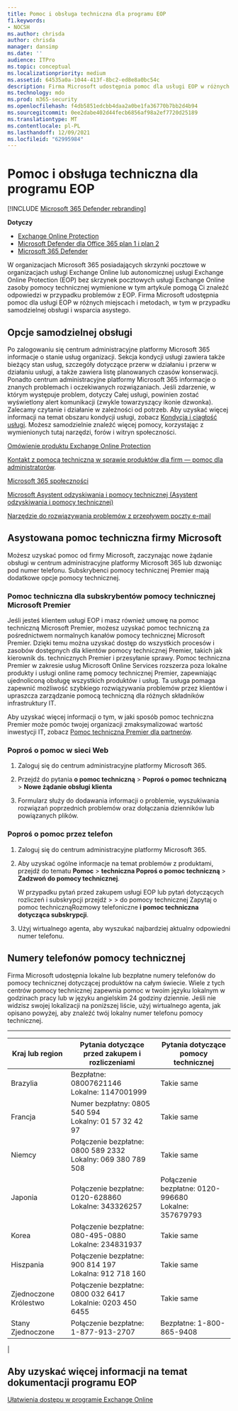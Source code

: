```yaml
---
title: Pomoc i obsługa techniczna dla programu EOP
f1.keywords:
- NOCSH
ms.author: chrisda
author: chrisda
manager: dansimp
ms.date: ''
audience: ITPro
ms.topic: conceptual
ms.localizationpriority: medium
ms.assetid: 64535a0a-1044-413f-8bc2-ed8e8a0bc54c
description: Firma Microsoft udostępnia pomoc dla usługi EOP w różnych miejscach i metodach, w tym w przypadku samodzielnej obsługi i wsparcia asystego.
ms.technology: mdo
ms.prod: m365-security
ms.openlocfilehash: f4db5851edcbb4daa2a0be1fa36770b7bb2d4b94
ms.sourcegitcommit: 0ee2dabe402d44fecb6856af98a2ef7720d25189
ms.translationtype: MT
ms.contentlocale: pl-PL
ms.lasthandoff: 12/09/2021
ms.locfileid: "62995984"
---
```

# <a name="help-and-support-for-eop"></a>Pomoc i obsługa techniczna dla programu EOP

[!INCLUDE [Microsoft 365 Defender rebranding](../includes/microsoft-defender-for-office.md)]

**Dotyczy**
- [Exchange Online Protection](exchange-online-protection-overview.md)
- [Microsoft Defender dla Office 365 plan 1 i plan 2](defender-for-office-365.md)
- [Microsoft 365 Defender](../defender/microsoft-365-defender.md)

W organizacjach Microsoft 365 posiadających skrzynki pocztowe w organizacjach usługi Exchange Online lub autonomicznej usługi Exchange Online Protection (EOP) bez skrzynek pocztowych usługi Exchange Online zasoby pomocy technicznej wymienione w tym artykule pomogą Ci znaleźć odpowiedzi w przypadku problemów z EOP. Firma Microsoft udostępnia pomoc dla usługi EOP w różnych miejscach i metodach, w tym w przypadku samodzielnej obsługi i wsparcia asystego.

## <a name="self-support-options"></a>Opcje samodzielnej obsługi

Po zalogowaniu się centrum administracyjne platformy Microsoft 365 informacje o stanie usług organizacji. Sekcja kondycji usługi zawiera także bieżący stan usług, szczegóły dotyczące przerw w działaniu i przerw w działaniu usługi, a także zawiera listę planowanych czasów konserwacji. Ponadto centrum administracyjne platformy Microsoft 365 informacje o znanych problemach i oczekiwanych rozwiązaniach. Jeśli zdarzenie, w którym występuje problem, dotyczy Całej usługi, powinien zostać wyświetlony alert komunikacji (zwykle towarzyszący ikonie dzwonka). Zalecamy czytanie i działanie w zależności od potrzeb. Aby uzyskać więcej informacji na temat obszaru kondycji usługi, zobacz [Kondycja i ciągłość usługi](/office365/servicedescriptions/office-365-platform-service-description/service-health-and-continuity). Możesz samodzielnie znaleźć więcej pomocy, korzystając z wymienionych tutaj narzędzi, forów i witryn społeczności.

[Omówienie produktu Exchange Online Protection](https://products.office.com/exchange/exchange-email-security-spam-protection)

[Kontakt z pomocą techniczną w sprawie produktów dla firm — pomoc dla administratorów](../../admin/get-help-support.md).

[Microsoft 365 społeczności](https://techcommunity.microsoft.com/t5/Office-365/ct-p/Office365)

[Microsoft Asystent odzyskiwania i pomocy technicznej (Asystent odzyskiwania i pomocy technicznej)](https://support.microsoft.com/office/e90bb691-c2a7-4697-a94f-88836856c72f)

[Narzędzie do rozwiązywania problemów z przepływem poczty e-mail](https://aka.ms/FixEmail)

## <a name="assisted-support-from-microsoft"></a>Asystowana pomoc techniczna firmy Microsoft

Możesz uzyskać pomoc od firmy Microsoft, zaczynając nowe żądanie obsługi w centrum administracyjne platformy Microsoft 365 lub dzwoniąc pod numer telefonu. Subskrybenci pomocy technicznej Premier mają dodatkowe opcje pomocy technicznej.

### <a name="support-for-microsoft-premier-support-subscribers"></a>Pomoc techniczna dla subskrybentów pomocy technicznej Microsoft Premier

Jeśli jesteś klientem usługi EOP i masz również umowę na pomoc techniczną Microsoft Premier, możesz uzyskać pomoc techniczną za pośrednictwem normalnych kanałów pomocy technicznej Microsoft Premier. Dzięki temu można uzyskać dostęp do wszystkich procesów i zasobów dostępnych dla klientów pomocy technicznej Premier, takich jak kierownik ds. technicznych Premier i przesyłanie sprawy. Pomoc techniczna Premier w zakresie usług Microsoft Online Services rozszerza poza lokalne produkty i usługi online ramę pomocy technicznej Premier, zapewniając ujednoliconą obsługę wszystkich produktów i usług. Ta usługa pomaga zapewnić możliwość szybkiego rozwiązywania problemów przez klientów i upraszcza zarządzanie pomocą techniczną dla różnych składników infrastruktury IT.

Aby uzyskać więcej informacji o tym, w jaki sposób pomoc techniczna Premier może pomóc twojej organizacji zmaksymalizować wartość inwestycji IT, zobacz [Pomoc techniczna Premier dla partnerów](https://partner.microsoft.com/support/microsoft-services-premier-support).

### <a name="ask-for-help-on-the-web"></a>Poproś o pomoc w sieci Web

1. Zaloguj się do centrum administracyjne platformy Microsoft 365.

2. Przejdź do pytania **o pomoc techniczną** \> **Poproś o pomoc techniczną** \> **Nowe żądanie obsługi klienta**

3. Formularz służy do dodawania informacji o problemie, wyszukiwania rozwiązań poprzednich problemów oraz dołączania dzienników lub powiązanych plików.

### <a name="ask-for-help-on-the-telephone"></a>Poproś o pomoc przez telefon

1. Zaloguj się do centrum administracyjne platformy Microsoft 365.

2. Aby uzyskać ogólne informacje na temat problemów z produktami, przejdź do tematu **Pomoc** \> **techniczna Poproś o pomoc techniczną** \> **Zadzwoń do pomocy technicznej**.

   W przypadku pytań przed zakupem usługi EOP lub pytań dotyczących rozliczeń i subskrypcji przejdź  \>  \> do pomocy technicznej Zapytaj o pomoc technicznąRozmowy telefoniczne **i pomoc techniczna dotycząca subskrypcji**.

3. Użyj wirtualnego agenta, aby wyszukać najbardziej aktualny odpowiedni numer telefonu.

## <a name="support-telephone-numbers"></a>Numery telefonów pomocy technicznej

Firma Microsoft udostępnia lokalne lub bezpłatne numery telefonów do pomocy technicznej dotyczącej produktów na całym świecie. Wiele z tych centrów pomocy technicznej zapewnia pomoc w twoim języku lokalnym w godzinach pracy lub w języku angielskim 24 godziny dziennie. Jeśli nie widzisz swojej lokalizacji na poniższej liście, użyj wirtualnego agenta, jak opisano powyżej, aby znaleźć twój lokalny numer telefonu pomocy technicznej.

****

|Kraj lub region|Pytania dotyczące przed zakupem i rozliczeniami|Pytania dotyczące pomocy technicznej|
|---|---|---|
|Brazylia|Bezpłatne: 08007621146 <br> Lokalne: 1147001999|Takie same|
|Francja|Numer bezpłatny: 0805 540 594 <br> Lokalny: 01 57 32 42 97|Takie same|
|Niemcy|Połączenie bezpłatne: 0800 589 2332 <br>  Lokalny: 069 380 789 508|Takie same|
|Japonia|Połączenie bezpłatne: 0120-628860 <br> Lokalne: 343326257|Połączenie bezpłatne: 0120-996680 <br> Lokalne: 357679793|
|Korea|Połączenie bezpłatne: 080-495-0880 <br> Lokalne: 234831937|Takie same|
|Hiszpania|Połączenie bezpłatne: 900 814 197 <br> Lokalna: 912 718 160|Takie same|
|Zjednoczone Królestwo|Połączenie bezpłatne: 0800 032 6417 <br> Lokalnie: 0203 450 6455|Takie same|
|Stany Zjednoczone|Połączenie bezpłatne: 1-877-913-2707|Bezpłatne: 1-800-865-9408|
|

## <a name="for-more-information-about-eop-documentation"></a>Aby uzyskać więcej informacji na temat dokumentacji programu EOP

[Ułatwienia dostępu w programie Exchange Online](/Exchange/accessibility/accessibility)